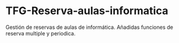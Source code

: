 # TFG-Reserva-aulas-informatica
Gestión de reservas de aulas de informática.
Añadidas funciones de reserva multiple y periodica.
